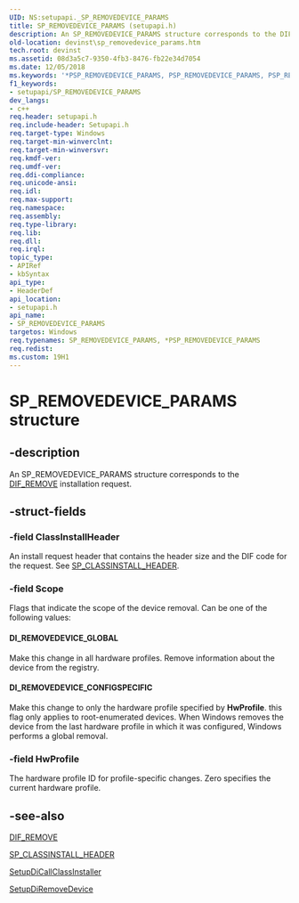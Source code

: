 ```yaml
---
UID: NS:setupapi._SP_REMOVEDEVICE_PARAMS
title: SP_REMOVEDEVICE_PARAMS (setupapi.h)
description: An SP_REMOVEDEVICE_PARAMS structure corresponds to the DIF_REMOVE installation request.
old-location: devinst\sp_removedevice_params.htm
tech.root: devinst
ms.assetid: 08d3a5c7-9350-4fb3-8476-fb22e34d7054
ms.date: 12/05/2018
ms.keywords: '*PSP_REMOVEDEVICE_PARAMS, PSP_REMOVEDEVICE_PARAMS, PSP_REMOVEDEVICE_PARAMS structure pointer [Device and Driver Installation], SP_REMOVEDEVICE_PARAMS, SP_REMOVEDEVICE_PARAMS structure [Device and Driver Installation], devinst.sp_removedevice_params, di-struct_a1c87aad-2f81-4545-a088-1dadc98372d7.xml, setupapi/PSP_REMOVEDEVICE_PARAMS, setupapi/SP_REMOVEDEVICE_PARAMS'
f1_keywords:
- setupapi/SP_REMOVEDEVICE_PARAMS
dev_langs:
- c++
req.header: setupapi.h
req.include-header: Setupapi.h
req.target-type: Windows
req.target-min-winverclnt: 
req.target-min-winversvr: 
req.kmdf-ver: 
req.umdf-ver: 
req.ddi-compliance: 
req.unicode-ansi: 
req.idl: 
req.max-support: 
req.namespace: 
req.assembly: 
req.type-library: 
req.lib: 
req.dll: 
req.irql: 
topic_type:
- APIRef
- kbSyntax
api_type:
- HeaderDef
api_location:
- setupapi.h
api_name:
- SP_REMOVEDEVICE_PARAMS
targetos: Windows
req.typenames: SP_REMOVEDEVICE_PARAMS, *PSP_REMOVEDEVICE_PARAMS
req.redist: 
ms.custom: 19H1
---
```


# SP_REMOVEDEVICE_PARAMS structure


## -description


An SP_REMOVEDEVICE_PARAMS structure corresponds to the <a href="https://docs.microsoft.com/windows-hardware/drivers/install/dif-remove">DIF_REMOVE</a> installation request.


## -struct-fields




### -field ClassInstallHeader

An install request header that contains the header size and the DIF code for the request. See <a href="https://docs.microsoft.com/windows/desktop/api/setupapi/ns-setupapi-sp_classinstall_header">SP_CLASSINSTALL_HEADER</a>. 


### -field Scope

Flags that indicate the scope of the device removal. Can be one of the following values:





#### DI_REMOVEDEVICE_GLOBAL

Make this change in all hardware profiles. Remove information about the device from the registry.



#### DI_REMOVEDEVICE_CONFIGSPECIFIC

Make this change to only the hardware profile specified by <b>HwProfile</b>. this flag only applies to root-enumerated devices. When Windows removes the device from the last hardware profile in which it was configured, Windows performs a global removal.


### -field HwProfile

The hardware profile ID for profile-specific changes. Zero specifies the current hardware profile. 


## -see-also




<a href="https://docs.microsoft.com/windows-hardware/drivers/install/dif-remove">DIF_REMOVE</a>



<a href="https://docs.microsoft.com/windows/desktop/api/setupapi/ns-setupapi-sp_classinstall_header">SP_CLASSINSTALL_HEADER</a>



<a href="https://docs.microsoft.com/windows/desktop/api/setupapi/nf-setupapi-setupdicallclassinstaller">SetupDiCallClassInstaller</a>



<a href="https://docs.microsoft.com/windows/desktop/api/setupapi/nf-setupapi-setupdiremovedevice">SetupDiRemoveDevice</a>
 

 

